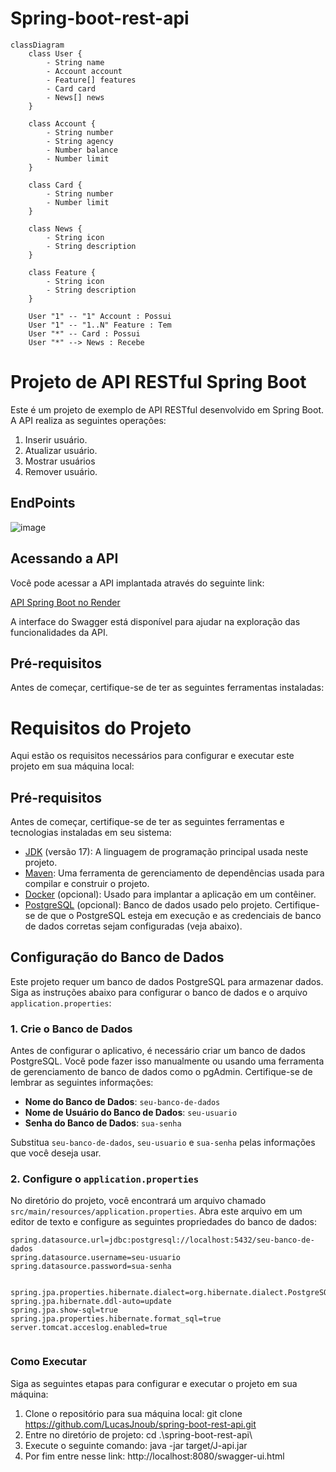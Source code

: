 # Spring-boot-rest-api
```mermaid
classDiagram
    class User {
        - String name
        - Account account
        - Feature[] features
        - Card card
        - News[] news
    }

    class Account {
        - String number
        - String agency
        - Number balance
        - Number limit
    }

    class Card {
        - String number
        - Number limit
    }

    class News {
        - String icon
        - String description
    }

    class Feature {
        - String icon
        - String description
    }

    User "1" -- "1" Account : Possui
    User "1" -- "1..N" Feature : Tem
    User "*" -- Card : Possui
    User "*" --> News : Recebe

```
# Projeto de API RESTful Spring Boot

Este é um projeto de exemplo de API RESTful desenvolvido em Spring Boot. A API realiza as seguintes operações:

1. Inserir usuário.
2. Atualizar usuário.
3. Mostrar usuários
4. Remover usuário.

## EndPoints
![image](https://github.com/LucasJnoub/spring-boot-rest-api/assets/122225478/64027eb7-d714-4dc6-99e8-df3264d9f9b2)


## Acessando a API

Você pode acessar a API implantada através do seguinte link:

[API Spring Boot no Render](https://spring-boot-rest-api-7el0.onrender.com/swagger-ui/index.htm)

A interface do Swagger está disponível para ajudar na exploração das funcionalidades da API.

## Pré-requisitos

Antes de começar, certifique-se de ter as seguintes ferramentas instaladas:

# Requisitos do Projeto

Aqui estão os requisitos necessários para configurar e executar este projeto em sua máquina local:

## Pré-requisitos

Antes de começar, certifique-se de ter as seguintes ferramentas e tecnologias instaladas em seu sistema:

- [JDK]([https://www.oracle.com/java/technologies/javase-downloads.html](https://www.oracle.com/java/technologies/javase/jdk17-archive-downloads.html)) (versão 17): A linguagem de programação principal usada neste projeto.
- [Maven](https://maven.apache.org/download.cgi): Uma ferramenta de gerenciamento de dependências usada para compilar e construir o projeto.
- [Docker](https://docs.docker.com/get-docker/) (opcional): Usado para implantar a aplicação em um contêiner.
- [PostgreSQL](https://www.postgresql.org/download/) (opcional): Banco de dados usado pelo projeto. Certifique-se de que o PostgreSQL esteja em execução e as credenciais de banco de dados corretas sejam configuradas (veja abaixo).

## Configuração do Banco de Dados

Este projeto requer um banco de dados PostgreSQL para armazenar dados. Siga as instruções abaixo para configurar o banco de dados e o arquivo `application.properties`:

### 1. Crie o Banco de Dados

Antes de configurar o aplicativo, é necessário criar um banco de dados PostgreSQL. Você pode fazer isso manualmente ou usando uma ferramenta de gerenciamento de banco de dados como o pgAdmin. Certifique-se de lembrar as seguintes informações:

- **Nome do Banco de Dados**: `seu-banco-de-dados`
- **Nome de Usuário do Banco de Dados**: `seu-usuario`
- **Senha do Banco de Dados**: `sua-senha`

Substitua `seu-banco-de-dados`, `seu-usuario` e `sua-senha` pelas informações que você deseja usar.

### 2. Configure o `application.properties`

No diretório do projeto, você encontrará um arquivo chamado `src/main/resources/application.properties`. Abra este arquivo em um editor de texto e configure as seguintes propriedades do banco de dados:

```properties
spring.datasource.url=jdbc:postgresql://localhost:5432/seu-banco-de-dados
spring.datasource.username=seu-usuario
spring.datasource.password=sua-senha


spring.jpa.properties.hibernate.dialect=org.hibernate.dialect.PostgreSQLDialect
spring.jpa.hibernate.ddl-auto=update
spring.jpa.show-sql=true
spring.jpa.properties.hibernate.format_sql=true
server.tomcat.acceslog.enabled=true


  ```
### Como Executar

Siga as seguintes etapas para configurar e executar o projeto em sua máquina:

1. Clone o repositório para sua máquina local:
 git clone https://github.com/LucasJnoub/spring-boot-rest-api.git
2. Entre no diretório de projeto:
 cd .\spring-boot-rest-api\
3. Execute o seguinte comando:
java -jar target/J-api.jar
4. Por fim entre nesse link:
http://localhost:8080/swagger-ui.html






